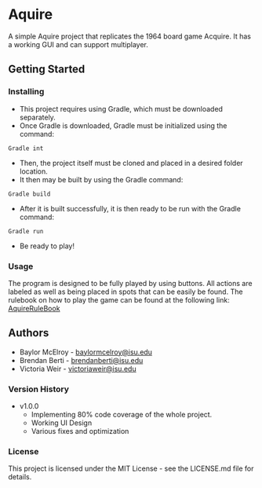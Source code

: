 # Aquire
A simple Aquire project that replicates the 1964 board game Acquire. It has a working GUI and can support multiplayer.
## Getting Started
### Installing
* This project requires using Gradle, which must be downloaded separately. 
* Once Gradle is downloaded, Gradle must be initialized using the command:
```
Gradle int
```
* Then, the project itself must be cloned and placed in a desired folder location. 
* It then may be built by using the Gradle command:
```
Gradle build
```
* After it is built successfully, it is then ready to be run with the Gradle command:
```
Gradle run
```
* Be ready to play!

### Usage
The program is designed to be fully played by using buttons. All actions are labeled as well as being placed in spots that can be easily be found. The rulebook on how to play the game can be found at the following link: [AquireRuleBook](https://media.wizards.com/2015/downloads/ah/acquire_rules.pdf)
## Authors
* Baylor McElroy - baylormcelroy@isu.edu 
* Brendan Berti - brendanberti@isu.edu
* Victoria Weir - victoriaweir@isu.edu
### Version History
* v1.0.0
	* Implementing 80% code coverage of the whole project.
	* Working UI Design
	* Various fixes and optimization

### License
This project is licensed under the MIT License - see the LICENSE.md file for details.

